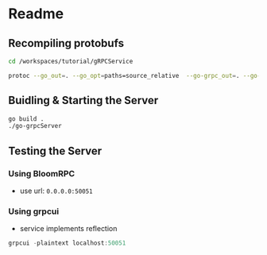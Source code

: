 # Readme

## Recompiling protobufs

```bash
cd /workspaces/tutorial/gRPCService

protoc --go_out=. --go_opt=paths=source_relative  --go-grpc_out=. --go-grpc_opt=paths=source_relative  protos/greeter.proto
```

## Buidling & Starting the Server

```bash
go build .
./go-grpcServer
```

## Testing the Server

### Using BloomRPC

* use url: `0.0.0.0:50051`

### Using grpcui

* service implements reflection

```ps1
grpcui -plaintext localhost:50051
```

